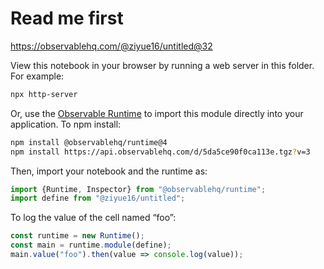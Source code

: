 # Read me first

https://observablehq.com/@ziyue16/untitled@32

View this notebook in your browser by running a web server in this folder. For
example:

~~~sh
npx http-server
~~~

Or, use the [Observable Runtime](https://github.com/observablehq/runtime) to
import this module directly into your application. To npm install:

~~~sh
npm install @observablehq/runtime@4
npm install https://api.observablehq.com/d/5da5ce90f0ca113e.tgz?v=3
~~~

Then, import your notebook and the runtime as:

~~~js
import {Runtime, Inspector} from "@observablehq/runtime";
import define from "@ziyue16/untitled";
~~~

To log the value of the cell named “foo”:

~~~js
const runtime = new Runtime();
const main = runtime.module(define);
main.value("foo").then(value => console.log(value));
~~~
